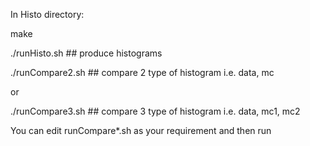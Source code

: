 In Histo directory:

make

./runHisto.sh  ## produce histograms 

./runCompare2.sh ## compare 2 type of histogram	i.e. data, mc

or 

./runCompare3.sh ## compare 3 type of histogram i.e. data, mc1, mc2


You can edit runCompare*.sh as your requirement and then run
